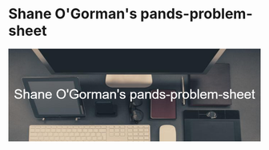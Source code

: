 # Shane O'Gorman's pands-problem-sheet

![Heading image](img/Shane_O'Gorman's_pands-problem-sheet.png)

